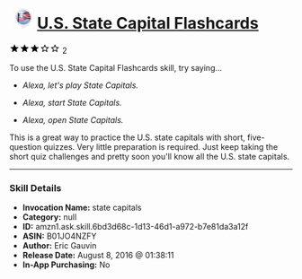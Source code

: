 # &nbsp;<img src="skill_icon" alt="U.S. State Capital Flashcards icon" width="36"> [U.S. State Capital Flashcards](http://alexa.amazon.com/#skills/amzn1.ask.skill.6bd3d68c-1d13-46d1-a972-b7e81da3a12f)
![3 stars](../../images/ic_star_black_18dp_1x.png)![3 stars](../../images/ic_star_black_18dp_1x.png)![3 stars](../../images/ic_star_black_18dp_1x.png)![3 stars](../../images/ic_star_border_black_18dp_1x.png)![3 stars](../../images/ic_star_border_black_18dp_1x.png) 2

To use the U.S. State Capital Flashcards skill, try saying...

* *Alexa, let's play State Capitals.*

* *Alexa, start State Capitals.*

* *Alexa, open State Capitals.*

This is a great way to practice the U.S. state capitals with short, five-question quizzes. Very little preparation is required. Just keep taking the short quiz challenges and pretty soon you'll know all the U.S. state capitals.

***

### Skill Details

* **Invocation Name:** state capitals
* **Category:** null
* **ID:** amzn1.ask.skill.6bd3d68c-1d13-46d1-a972-b7e81da3a12f
* **ASIN:** B01JO4NZFY
* **Author:** Eric Gauvin
* **Release Date:** August 8, 2016 @ 01:38:11
* **In-App Purchasing:** No
